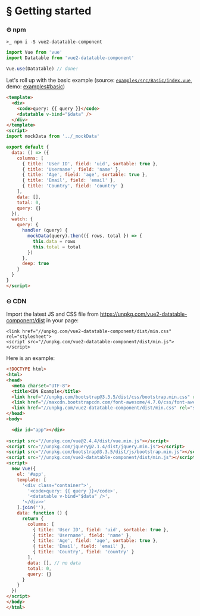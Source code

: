 # § Getting started

### ⊙ npm

`>_ npm i -S vue2-datatable-component`

```js
import Vue from 'vue'
import Datatable from 'vue2-datatable-component'

Vue.use(Datatable) // done!
```

Let's roll up with the basic example (source: [`examples/src/Basic/index.vue`](https://github.com/OneWayTech/vue2-datatable/blob/master/examples/src/Basic/index.vue), demo: [examples#basic](https://OneWayTech.github.io/vue2-datatable/examples/dist#basic))

```html
<template>
  <div>
    <code>query: {{ query }}</code>
    <datatable v-bind="$data" />
  </div>
</template>
<script>
import mockData from '../_mockData'

export default {
  data: () => ({
    columns: [
      { title: 'User ID', field: 'uid', sortable: true },
      { title: 'Username', field: 'name' },
      { title: 'Age', field: 'age', sortable: true },
      { title: 'Email', field: 'email' },
      { title: 'Country', field: 'country' }
    ],
    data: [],
    total: 0,
    query: {}
  }),
  watch: {
    query: {
      handler (query) {
        mockData(query).then(({ rows, total }) => {
          this.data = rows
          this.total = total
        })
      },
      deep: true
    }
  }
}
</script>
```

### ⊙ CDN

Import the latest JS and CSS file from https://unpkg.com/vue2-datatable-component/dist in your page:

```
<link href="//unpkg.com/vue2-datatable-component/dist/min.css" rel="stylesheet">
<script src="//unpkg.com/vue2-datatable-component/dist/min.js"></script>
```

Here is an example:

```html
<!DOCTYPE html>
<html>
<head>
  <meta charset="UTF-8">
  <title>CDN Example</title>
  <link href="//unpkg.com/bootstrap@3.3.5/dist/css/bootstrap.min.css" rel="stylesheet">
  <link href="//maxcdn.bootstrapcdn.com/font-awesome/4.7.0/css/font-awesome.min.css" rel="stylesheet">
  <link href="//unpkg.com/vue2-datatable-component/dist/min.css" rel="stylesheet">
</head>
<body>

  <div id="app"></div>
  
<script src="//unpkg.com/vue@2.4.4/dist/vue.min.js"></script>
<script src="//unpkg.com/jquery@2.1.4/dist/jquery.min.js"></script>
<script src="//unpkg.com/bootstrap@3.3.5/dist/js/bootstrap.min.js"></script>
<script src="//unpkg.com/vue2-datatable-component/dist/min.js"></script>
<script>
  new Vue({
    el: '#app',
    template: [
      '<div class="container">',
        '<code>query: {{ query }}</code>',
        '<datatable v-bind="$data" />',
      '</div>>'
    ].join(''),
    data: function () {
      return {
        columns: [
          { title: 'User ID', field: 'uid', sortable: true },
          { title: 'Username', field: 'name' },
          { title: 'Age', field: 'age', sortable: true },
          { title: 'Email', field: 'email' },
          { title: 'Country', field: 'country' }
        ],
        data: [], // no data
        total: 0,
        query: {}
      }
    }
  })
</script>
</body>
</html>
```
